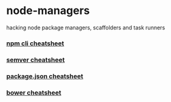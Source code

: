 # node-managers

hacking node package managers, scaffolders and task runners

### [npm cli cheatsheet](docs/cli-cheatsheet.md)

### [semver cheatsheet](docs/semver-cheatsheet.md)

### [package.json cheatsheet](docs/package-cheatsheet.md)

### [bower cheatsheet](/bower/readme.md)
